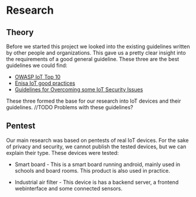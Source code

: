 # Research

## Theory

Before we started this project we looked into the existing guidelines written by other people and organizations. This gave us a pretty clear insight into the requirements of a good general guideline. These three are the best guidelines we could find:

- [OWASP IoT Top 10](https://owasp.org/www-pdf-archive/OWASP-IoT-Top-10-2018-final.pdf)
- [Enisa IoT good practices](https://www.enisa.europa.eu/topics/iot-and-smart-infrastructures/iot/good-practices-for-iot-and-smart-infrastructures-tool)
- [Guidelines for Overcoming some IoT Security Issues](https://www.iim.ftn.uns.ac.rs/is17/papers/33.pdf)

These three formed the base for our research into IoT devices and their guidelines. //TODO Problems with these guidelines?

## Pentest

Our main research was based on pentests of real IoT devices. For the sake of privacy and security, we cannot publish the tested devices, but we can explain their type. These devices were tested:

- Smart board
        - This is a smart board running android, mainly used in schools and board rooms. This product is also used in practice.

- Industrial air filter
        - This device is has a backend server, a frontend webinterface and some connected sensors.

